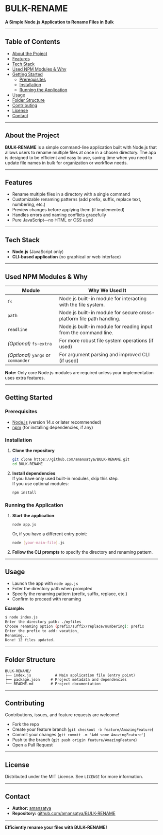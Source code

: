 # BULK-RENAME

**A Simple Node.js Application to Rename Files in Bulk**

---

## Table of Contents

- [About the Project](#about-the-project)
- [Features](#features)
- [Tech Stack](#tech-stack)
- [Used NPM Modules & Why](#used-npm-modules--why)
- [Getting Started](#getting-started)
    - [Prerequisites](#prerequisites)
    - [Installation](#installation)
    - [Running the Application](#running-the-application)
- [Usage](#usage)
- [Folder Structure](#folder-structure)
- [Contributing](#contributing)
- [License](#license)
- [Contact](#contact)

---

## About the Project

**BULK-RENAME** is a simple command-line application built with Node.js that allows users to rename multiple files at once in a chosen directory. The app is designed to be efficient and easy to use, saving time when you need to update file names in bulk for organization or workflow needs.

---

## Features

- Rename multiple files in a directory with a single command
- Customizable renaming patterns (add prefix, suffix, replace text, numbering, etc.)
- Preview changes before applying them (if implemented)
- Handles errors and naming conflicts gracefully
- Pure JavaScript—no HTML or CSS used

---

## Tech Stack

- **Node.js** (JavaScript only)
- **CLI-based application** (no graphical or web interface)

---

## Used NPM Modules & Why

| Module      | Why We Used It                                                |
|-------------|--------------------------------------------------------------|
| `fs`        | Node.js built-in module for interacting with the file system. |
| `path`      | Node.js built-in module for secure cross-platform file path handling. |
| `readline`  | Node.js built-in module for reading input from the command line. |
| *(Optional)* `fs-extra` | For more robust file system operations (if used)   |
| *(Optional)* `yargs` or `commander` | For argument parsing and improved CLI (if used) |

**Note:** Only core Node.js modules are required unless your implementation uses extra features.

---

## Getting Started

### Prerequisites

- [Node.js](https://nodejs.org/) (version 14.x or later recommended)
- [npm](https://www.npmjs.com/) (for installing dependencies, if any)

### Installation

1. **Clone the repository**
   ```bash
   git clone https://github.com/amansatya/BULK-RENAME.git
   cd BULK-RENAME
   ```

2. **Install dependencies**  
   If you have only used built-in modules, skip this step.  
   If you use optional modules:
   ```bash
   npm install
   ```

### Running the Application

1. **Start the application**
   ```bash
   node app.js
   ```
   Or, if you have a different entry point:
   ```bash
   node [your-main-file].js
   ```

2. **Follow the CLI prompts** to specify the directory and renaming pattern.

---

## Usage

- Launch the app with `node app.js`
- Enter the directory path when prompted
- Specify the renaming pattern (prefix, suffix, replace, etc.)
- Confirm to proceed with renaming

**Example:**
```bash
$ node index.js
Enter the directory path: ./myfiles
Choose renaming option (prefix/suffix/replace/numbering): prefix
Enter the prefix to add: vacation_
Renaming...
Done! 12 files updated.
```

---

## Folder Structure

```
BULK-RENAME/
├── index.js           # Main application file (entry point)
├── package.json     # Project metadata and dependencies
└── README.md        # Project documentation
```

---

## Contributing

Contributions, issues, and feature requests are welcome!

- Fork the repo
- Create your feature branch (`git checkout -b feature/AmazingFeature`)
- Commit your changes (`git commit -m 'Add some AmazingFeature'`)
- Push to the branch (`git push origin feature/AmazingFeature`)
- Open a Pull Request

---

## License

Distributed under the MIT License. See `LICENSE` for more information.

---

## Contact

- **Author:** [amansatya](https://github.com/amansatya)
- **Repository:** [github.com/amansatya/BULK-RENAME](https://github.com/amansatya/BULK-RENAME)

---

**Efficiently rename your files with BULK-RENAME!**